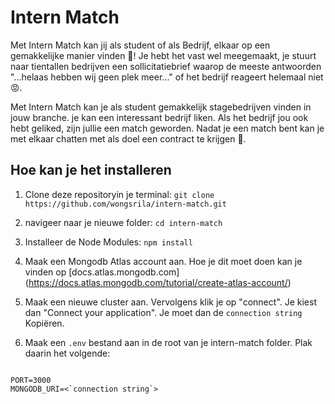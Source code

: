 # Intern Match

Met Intern Match kan jij als student of als Bedrijf, elkaar op een gemakkelijke manier vinden 🚀! Je hebt het vast wel meegemaakt, je stuurt naar tientallen bedrijven een sollicitatiebrief waarop de meeste antwoorden "...helaas hebben wij geen plek meer..." of het bedrijf reageert helemaal niet 😡.

Met Intern Match kan je als student gemakkelijk stagebedrijven vinden in jouw branche. je kan een interessant bedrijf liken. Als het bedrijf jou ook hebt geliked, zijn jullie een match geworden. Nadat je een match bent kan je met elkaar chatten met als doel een contract te krijgen 🤝.

## Hoe kan je het installeren

1. Clone deze repositoryin je terminal:
   `git clone https://github.com/wongsrila/intern-match.git`

2. navigeer naar je nieuwe folder: `cd intern-match`

3. Installeer de Node Modules: `npm install`

4. Maak een Mongodb Atlas account aan. Hoe je dit moet doen kan je vinden op [docs.atlas.mongodb.com] (https://docs.atlas.mongodb.com/tutorial/create-atlas-account/)

5. Maak een nieuwe cluster aan. Vervolgens klik je op "connect". Je kiest dan "Connect your application". Je moet dan de `connection string` Kopiëren.

6. Maak een `.env` bestand aan in de root van je intern-match folder. Plak daarin het volgende:

```.env

PORT=3000
MONGODB_URI=<`connection string`>

```
